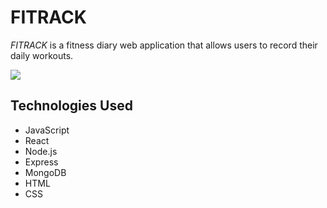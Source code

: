 # FITRACK

*FITRACK* is a fitness diary web application that allows users to record their daily workouts. 

<img src="./public/images/fit-homepage.png">

## Technologies Used

- JavaScript
- React
- Node.js
- Express
- MongoDB
- HTML
- CSS


